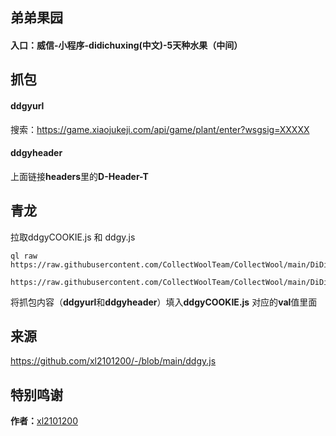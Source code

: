 ## 弟弟果园
#### 入口：威信-小程序-didichuxing(中文)-5天种水果（中间）

## 抓包
#### ddgyurl
搜索：https://game.xiaojukeji.com/api/game/plant/enter?wsgsig=XXXXX
#### ddgyheader
上面链接**headers**里的**D-Header-T**

## 青龙
拉取ddgyCOOKIE.js 和 ddgy.js
```
ql raw https://raw.githubusercontent.com/CollectWoolTeam/CollectWool/main/DiDiGuoYuan/ddgy.js
```
```
https://raw.githubusercontent.com/CollectWoolTeam/CollectWool/main/DiDiGuoYuan/ddgyCOOKIE.js
```
将抓包内容（**ddgyurl**和**ddgyheader**）填入**ddgyCOOKIE.js** 对应的**val**值里面

## 来源
https://github.com/xl2101200/-/blob/main/ddgy.js

## 特别鸣谢
**作者：**[xl2101200](https://github.com/xl2101200)
